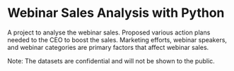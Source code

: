 # Webinar Sales Analysis with Python
A project to analyse the webinar sales. Proposed various action plans needed to the CEO to boost the sales. Marketing efforts, webinar speakers, and webinar categories are primary factors that affect webinar sales.

Note: The datasets are confidential and will not be shown to the public.
